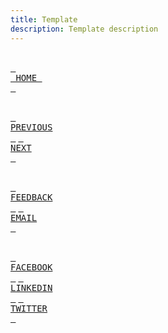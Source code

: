 ```yaml
---
title: Template
description: Template description
---
```

<head>
  <link rel="icon" type="image/x-icon" href="/images/favicon.ico">
</head>

<br> [<kbd> <br> HOME <br> </kbd>][HOME] <br>

<br> [<kbd> <br> PREVIOUS <br> </kbd>][PREVIOUS] 
 [<kbd> <br> NEXT <br> </kbd>][NEXT] <br>
 
<br> [<kbd> <br> FEEDBACK <br> </kbd>][FEEDBACK] 
 [<kbd> <br> EMAIL <br> </kbd>][EMAIL] <br>

<br> [<kbd> <br> FACEBOOK <br> </kbd>][FACEBOOK] 
 [<kbd> <br> LINKEDIN <br> </kbd>][LINKEDIN]
 [<kbd> <br> TWITTER <br> </kbd>][TWITTER] <br>

[HOME]: ../README.md
[PREVIOUS]: ../README.md
[NEXT]: ../README.md
[FEEDBACK]: https://github.com/memeowteam/Notebook/discussions
[EMAIL]: mailto:memeowteam@gmail.com
[FACEBOOK]: https://addtoany.com/add_to/facebook?linkurl=https%3A%2F%2Fmemeowteam.github.io%2FNotebook
[LINKEDIN]: https://addtoany.com/add_to/facebook?linkurl=https%3A%2F%2Fmemeowteam.github.io%2FNotebook
[TWITTER]: https://addtoany.com/add_to/facebook?linkurl=https%3A%2F%2Fmemeowteam.github.io%2FNotebook